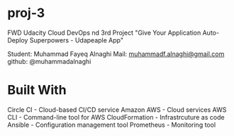 # proj-3
FWD Udacity Cloud DevOps nd 3rd Project "Give Your Application Auto-Deploy Superpowers - Udapeaple App"

Student: Muhammad Fayeq Alnaghi
Mail: muhammadf.alnaghi@gmail.com
github: @muhammadalnaghi

# Built With
Circle CI - Cloud-based CI/CD service
Amazon AWS - Cloud services
AWS CLI - Command-line tool for AWS
CloudFormation - Infrastrcuture as code
Ansible - Configuration management tool
Prometheus - Monitoring tool
